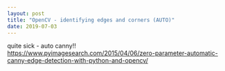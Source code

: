 ```yaml
---
layout: post
title: "OpenCV - identifying edges and corners (AUTO)"
date: 2019-07-03
---
```


quite sick - auto canny!! https://www.pyimagesearch.com/2015/04/06/zero-parameter-automatic-canny-edge-detection-with-python-and-opencv/